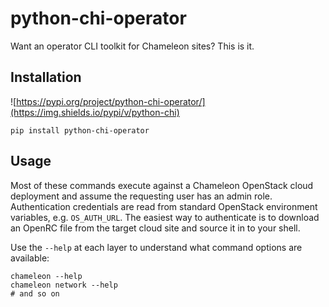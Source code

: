 # python-chi-operator

Want an operator CLI toolkit for Chameleon sites? This is it.

## Installation

![https://pypi.org/project/python-chi-operator/](https://img.shields.io/pypi/v/python-chi)

```shell
pip install python-chi-operator
```

## Usage

Most of these commands execute against a Chameleon OpenStack cloud deployment
and assume the requesting user has an admin role. Authentication credentials
are read from standard OpenStack environment variables, e.g. `OS_AUTH_URL`.
The easiest way to authenticate is to download an OpenRC file from the target
cloud site and source it in to your shell.

Use the `--help` at each layer to understand what command options are available:

```shell
chameleon --help
chameleon network --help
# and so on
```
